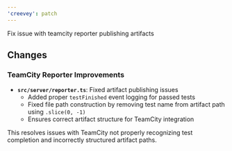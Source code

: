 ```yaml
---
'creevey': patch
---
```


Fix issue with teamcity reporter publishing artifacts

## Changes

### TeamCity Reporter Improvements

- **`src/server/reporter.ts`**: Fixed artifact publishing issues
  - Added proper `testFinished` event logging for passed tests
  - Fixed file path construction by removing test name from artifact path using `.slice(0, -1)`
  - Ensures correct artifact structure for TeamCity integration

This resolves issues with TeamCity not properly recognizing test completion and incorrectly structured artifact paths.
